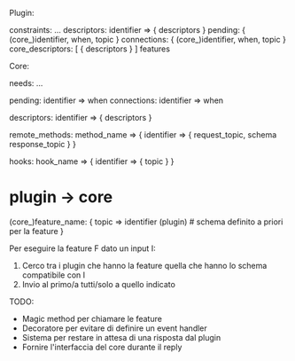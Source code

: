 
Plugin:

constraints: ...
descriptors:  identifier => { descriptors }
pending: { (core_)identifier, when, topic }
connections: { (core_)identifier, when, topic }
core_descriptors: [ { descriptors } ]
features


Core:

needs: ...


pending: identifier => when
connections: identifier => when

descriptors: identifier => { descriptors } 

remote_methods: method_name => {
    identifier => {
        request_topic,
        schema
        response_topic
    }
}

hooks: hook_name => {
    identifier => {
        topic
    }
}



# plugin -> core
(core_)feature_name: {
    topic => identifier (plugin)    # schema definito a priori per la feature
}




Per eseguire la feature F dato un input I:

1. Cerco tra i plugin che hanno la feature quella che hanno lo schema compatibile con I
2. Invio al primo/a tutti/solo a quello indicato



TODO:

- Magic method per chiamare le feature
- Decoratore per evitare di definire un event handler
- Sistema per restare in attesa di una risposta dal plugin
- Fornire l'interfaccia del core durante il reply
